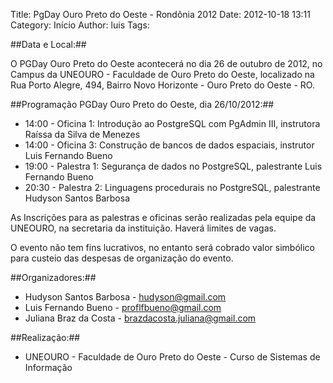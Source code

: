 Title: PgDay Ouro Preto do Oeste - Rondônia 2012
Date: 2012-10-18 13:11
Category: Início
Author: luis
Tags: 

##Data e Local:##

O PGDay Ouro Preto do Oeste acontecerá no dia 26 de outubro de 2012, no Campus da UNEOURO - Faculdade de Ouro Preto do Oeste, localizado na Rua Porto Alegre, 494, Bairro Novo Horizonte - Ouro Preto do Oeste - RO.

 

##Programação PGDay Ouro Preto do Oeste, dia 26/10/2012:##

- 14:00 - Oficina 1: Introdução ao PostgreSQL com PgAdmin III, instrutora Raíssa da Silva de Menezes
- 14:00 - Oficina 3: Construção de bancos de dados espaciais, instrutor Luis Fernando Bueno
- 19:00 - Palestra 1: Segurança de dados no PostgreSQL, palestrante Luis Fernando Bueno
- 20:30 - Palestra 2: Linguagens procedurais no PostgreSQL, palestrante Hudyson Santos Barbosa
 

As Inscrições para as palestras e oficinas serão realizadas pela equipe da UNEOURO, na secretaria da instituição. Haverá limites de vagas.

O evento não tem fins lucrativos, no entanto será cobrado valor simbólico para custeio das despesas de organização do evento.

 

##Organizadores:##

- Hudyson Santos Barbosa - [hudyson@gmail.com](hudyson@gmail.com)
- Luis Fernando Bueno - [proflfbueno@gmail.com](proflfbueno@gmail.com)
- Juliana Braz da Costa - [brazdacosta.juliana@gmail.com](brazdacosta.juliana@gmail.com)
 

##Realização:##

- UNEOURO - Faculdade de Ouro Preto do Oeste - Curso de Sistemas de Informação
